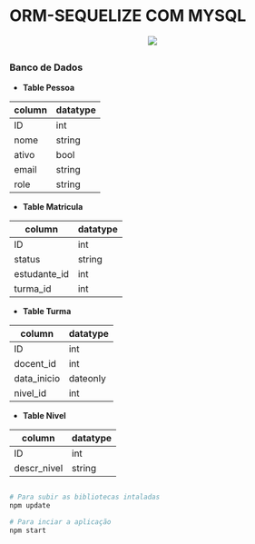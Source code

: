 # ORM-SEQUELIZE COM MYSQL

<div align="center">
  <img src="https://user-images.githubusercontent.com/75760299/155032412-6b9c3a3a-14e7-45fe-b8ee-28186a6a8ca8.png"/>
</div> 

##

### Banco de Dados

- **Table Pessoa**

|column      |datatype    |         
|------------|------------|                  
|ID          |int         |         
|nome        |string      |         
|ativo       |bool        |         
|email       |string      |         
|role        |string      |         

- **Table Matricula**

|column      |datatype    |
|------------|------------|
|ID          |int         |
|status      |string      |
|estudante_id|int         |
|turma_id    |int         |

- **Table Turma**         

|column      |datatype    |
|----------- |----------- |                  
|ID          |int         |         
|docent_id   |int         |         
|data_inicio |dateonly    |         
|nivel_id    |int         |         

- **Table Nivel**

|column      |datatype    |
|----------- |----------- |
|ID          |int         |
|descr_nivel |string      |

## 

```bash
# Para subir as bibliotecas intaladas
npm update

# Para inciar a aplicação
npm start
```